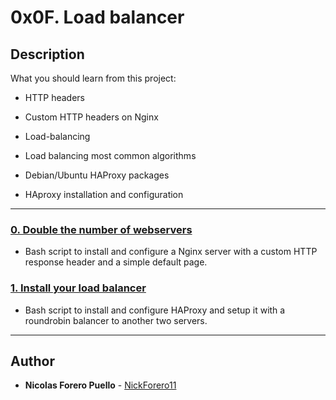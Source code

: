 # 0x0F. Load balancer

## Description

What you should learn from this project:

* HTTP headers

* Custom HTTP headers on Nginx

* Load-balancing

* Load balancing most common algorithms

* Debian/Ubuntu HAProxy packages

* HAproxy installation and configuration

---

### [0. Double the number of webservers](./0-custom_http_response-header)

* Bash script to install and configure a Nginx server with a custom HTTP response header and a simple default page.

### [1. Install your load balancer](./1-install_load_balancer)

* Bash script to install and configure HAProxy and setup it with a roundrobin balancer to another two servers.

---

## Author

* **Nicolas Forero Puello** - [NickForero11](https://github.com/NickForero11)
